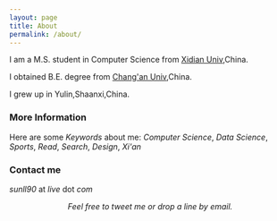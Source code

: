 ```yaml
---
layout: page
title: About
permalink: /about/
---
```

I am a M.S. student in Computer Science from [Xidian Univ](http://www.xidian.edu.cn),China.

I obtained B.E. degree from [Chang'an Univ](http://www.chd.edu.cn),China.

I grew up in Yulin,Shaanxi,China.

### More Information

Here are some *Keywords* about me: *Computer Science*, *Data Science*, *Sports*, *Read*, *Search*, *Design*,  *Xi'an*

### Contact me

*sunll90* at *live* dot *com*
<div align = "center" style = "font-style:italic">Feel free to tweet me or drop a line by email.</div>